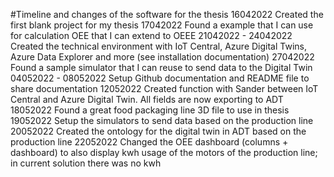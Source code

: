#Timeline and changes of the software for the thesis
16042022
Created the first blank project for my thesis
17042022
Found a example that I can use for calculation OEE that I can extend to OEEE
21042022 - 24042022
Created the technical environment with IoT Central, Azure Digital Twins, Azure Data Explorer and more (see installation documentation)
27042022
Found a sample simulator that I can reuse to send data to the Digital Twin
04052022 - 08052022
Setup Github documentation and README file to share documentation
12052022
Created function with Sander between IoT Central and Azure Digital Twin. All fields are now exporting to ADT
18052022
Found a great food packaging line 3D file to use in thesis
19052022
Setup the simulators to send data based on the production line
20052022
Created the ontology for the digital twin in ADT based on the production line
22052022
Changed the OEE dashboard (columns + dashboard) to also display kwh usage of the motors of the production line; in current solution there was no kwh
